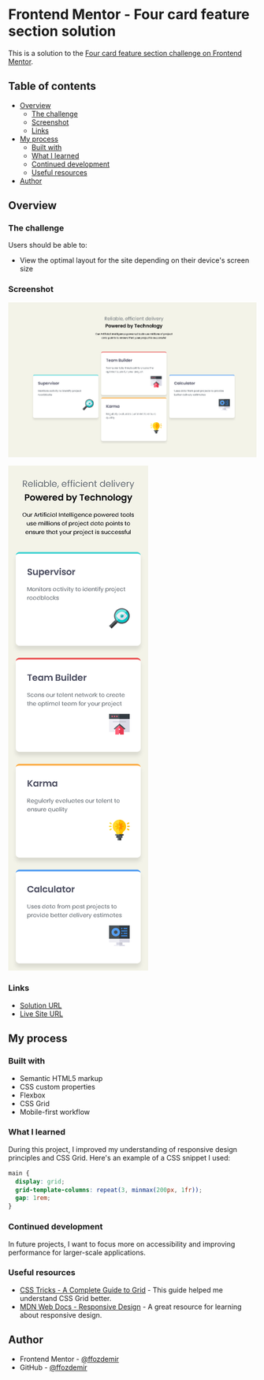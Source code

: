 # Frontend Mentor - Four card feature section solution

This is a solution to the [Four card feature section challenge on Frontend Mentor](https://www.frontendmentor.io/challenges/four-card-feature-section-weK1eFYK).

## Table of contents

- [Overview](#overview)
  - [The challenge](#the-challenge)
  - [Screenshot](#screenshot)
  - [Links](#links)
- [My process](#my-process)
  - [Built with](#built-with)
  - [What I learned](#what-i-learned)
  - [Continued development](#continued-development)
  - [Useful resources](#useful-resources)
- [Author](#author)

## Overview

### The challenge

Users should be able to:

- View the optimal layout for the site depending on their device's screen size

### Screenshot

![Screenshot of the solution](./images//screenshot.jpg)

![Screenshot of the mobile solution](./images/screenshot-mobile.jpg)

### Links

- [Solution URL](https://github.com/ffozdemir/four-card-feature-section)
- [Live Site URL](https://glittery-brigadeiros-f774c6.netlify.app)

## My process

### Built with

- Semantic HTML5 markup
- CSS custom properties
- Flexbox
- CSS Grid
- Mobile-first workflow

### What I learned

During this project, I improved my understanding of responsive design principles and CSS Grid. Here's an example of a CSS snippet I used:

```css
main {
  display: grid;
  grid-template-columns: repeat(3, minmax(200px, 1fr));
  gap: 1rem;
}
```

### Continued development

In future projects, I want to focus more on accessibility and improving performance for larger-scale applications.

### Useful resources

- [CSS Tricks - A Complete Guide to Grid](https://css-tricks.com/snippets/css/complete-guide-grid/) - This guide helped me understand CSS Grid better.
- [MDN Web Docs - Responsive Design](https://developer.mozilla.org/en-US/docs/Learn/CSS/CSS_layout/Responsive_Design) - A great resource for learning about responsive design.

## Author

- Frontend Mentor - [@ffozdemir](https://www.frontendmentor.io/profile/ffozdemir)
- GitHub - [@ffozdemir](https://github.com/ffozdemir)
